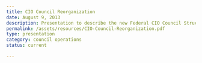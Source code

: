 ```yaml
---
title: CIO Council Reorganization
date: August 9, 2013
description: Presentation to describe the new Federal CIO Council Structure as of August 2013.
permalink: /assets/resources/CIO-Council-Reorganization.pdf
type: presentation
category: council operations
status: current

---
```

